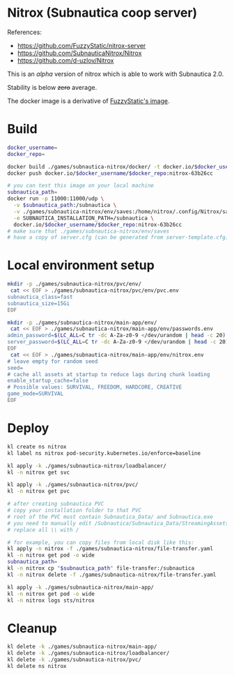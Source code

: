 
# Nitrox (Subnautica coop server)

References:
- https://github.com/FuzzyStatic/nitrox-server
- https://github.com/SubnauticaNitrox/Nitrox
- https://github.com/d-uzlov/Nitrox

This is an _alpha_ version of nitrox which is able to work with Subnautica 2.0.

Stability is below ~~zero~~ average.

The docker image is a derivative of [FuzzyStatic's image](https://github.com/FuzzyStatic/nitrox-server).

# Build

```bash
docker_username=
docker_repo=

docker build ./games/subnautica-nitrox/docker/ -t docker.io/$docker_username/$docker_repo:nitrox-63b26cc
docker push docker.io/$docker_username/$docker_repo:nitrox-63b26cc

# you can test this image on your local machine
subnautica_path=
docker run -p 11000:11000/udp \
  -v $subnautica_path:/subnautica \
  -v ./games/subnautica-nitrox/env/saves:/home/nitrox/.config/Nitrox/saves/docker-save \
  -e SUBNAUTICA_INSTALLATION_PATH=/subnautica \
  docker.io/$docker_username/$docker_repo:nitrox-63b26cc
# make sure that ./games/subnautica-nitrox/env/saves
# have a copy of server.cfg (can be generated from server-template.cfg)
```

# Local environment setup

```bash
mkdir -p ./games/subnautica-nitrox/pvc/env/
 cat << EOF > ./games/subnautica-nitrox/pvc/env/pvc.env
subnautica_class=fast
subnautica_size=15Gi
EOF

mkdir -p ./games/subnautica-nitrox/main-app/env/
 cat << EOF > ./games/subnautica-nitrox/main-app/env/passwords.env
admin_password=$(LC_ALL=C tr -dc A-Za-z0-9 </dev/urandom | head -c 20)
server_password=$(LC_ALL=C tr -dc A-Za-z0-9 </dev/urandom | head -c 20)
EOF
 cat << EOF > ./games/subnautica-nitrox/main-app/env/nitrox.env
# leave empty for random seed
seed=
# cache all assets at startup to reduce lags during chunk loading
enable_startup_cache=false
# Possible values: SURVIVAL, FREEDOM, HARDCORE, CREATIVE
game_mode=SURVIVAL
EOF
```

# Deploy

```bash
kl create ns nitrox
kl label ns nitrox pod-security.kubernetes.io/enforce=baseline

kl apply -k ./games/subnautica-nitrox/loadbalancer/
kl -n nitrox get svc

kl apply -k ./games/subnautica-nitrox/pvc/
kl -n nitrox get pvc

# after creating subnautica PVC
# copy your installation folder to that PVC
# root of the PVC must contain Subnautica_Data/ and Subnautica.exe
# you need to manually edit /Subnautica/Subnautica_Data/StreamingAssets/aa/catalog.json
# replace all \\ with /

# for example, you can copy files from local disk like this:
kl apply -n nitrox -f ./games/subnautica-nitrox/file-transfer.yaml
kl -n nitrox get pod -o wide
subnautica_path=
kl -n nitrox cp "$subnautica_path" file-transfer:/subnautica
kl -n nitrox delete -f ./games/subnautica-nitrox/file-transfer.yaml

kl apply -k ./games/subnautica-nitrox/main-app/
kl -n nitrox get pod -o wide
kl -n nitrox logs sts/nitrox
```

# Cleanup

```bash
kl delete -k ./games/subnautica-nitrox/main-app/
kl delete -k ./games/subnautica-nitrox/loadbalancer/
kl delete -k ./games/subnautica-nitrox/pvc/
kl delete ns nitrox
```
